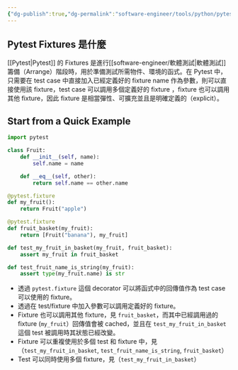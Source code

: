 ```yaml
---
{"dg-publish":true,"dg-permalink":"software-engineer/tools/python/pytest/Pytest.fixture","permalink":"/software-engineer/tools/python/pytest/Pytest.fixture/"}
---
```


## Pytest Fixtures 是什麼
[[Pytest\|Pytest]] 的 Fixtures 是進行[[software-engineer/軟體測試\|軟體測試]]籌備（Arrange）階段時，用於準備測試所需物件、環境的函式。在 Pytest 中，只需要在 test case 中直接加入已經定義好的 fixture name 作為參數，則可以直接使用該 fixture，test case 可以調用多個定義好的 fixture ，fixture	 也可以調用其他 fixture，因此 fixture 是相當彈性、可擴充並且是明確定義的（explicit）。

## Start from a Quick Example
```python
import pytest

class Fruit:
    def __init__(self, name):
        self.name = name

    def __eq__(self, other):
        return self.name == other.name

@pytest.fixture
def my_fruit():
    return Fruit("apple")

@pytest.fixture
def fruit_basket(my_fruit):
    return [Fruit("banana"), my_fruit]

def test_my_fruit_in_basket(my_fruit, fruit_basket):
    assert my_fruit in fruit_basket

def test_fruit_name_is_string(my_fruit):
    assert type(my_fruit.name) is str
````
- 透過 `pytest.fixture` 這個 decorator 可以將函式中的回傳值作為 test case 可以使用的 fixture。
- 透過在 test/fixture 中加入參數可以調用定義好的 fixture。
- Fixture 也可以調用其他 fixture，見 `fruit_basket`，而其中已經調用過的 fixture (`my_fruit`）回傳值會被 cached，並且在 `test_my_fruit_in_basket` 這個 test 被調用時其狀態已經改變。
- Fixture 可以重複使用於多個 test 和 fixture 中，見（`test_my_fruit_in_basket`, `test_fruit_name_is_string`, `fruit_basket`）
- Test 可以同時使用多個 fixture，見（`test_my_fruit_in_basket`）